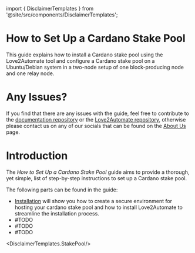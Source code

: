 import { DisclaimerTemplates } from '@site/src/components/DisclaimerTemplates';

# How to Set Up a Cardano Stake Pool

This guide explains how to install a Cardano stake pool using the Love2Automate tool and configure a Cardano stake pool on a Ubuntu/Debian system in a two-node setup of one block-producing node and one relay node. 


# Any Issues?

If you find that there are any issues with the guide, feel free to contribute to the <a href="github.com/Love2Stake/love2stake-docs">documentation repository</a> or the <a href="github.com/Love2Stake/love2automate-ada">Love2Automate repository</a>, otherwise please contact us on any of our socials that can be found on the <a href="/docs/about-us">About Us</a> page.


# Introduction

The <i>How to Set Up a Cardano Stake Pool</i> guide aims to provide a thorough, yet simple, list of step-by-step instructions to set up a Cardano stake pool.

The following parts can be found in the guide:
- <a href="/docs/how-to-set-up-a-cardano-stake-pool/installation">Installation</a> will show you how to create a secure environment for hosting your cardano stake pool and how to install Love2Automate to streamline the installation process.
- #TODO
- #TODO
- #TODO

<DisclaimerTemplates.StakePool/>